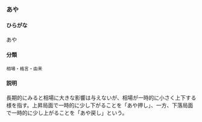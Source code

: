 <div style="display:none;">

## [あ行](securities-terms?id=あ行)

</div>

### あや

#### ひらがな

あや

#### 分類

`相場・格言・由来`

#### 説明

長期的にみると相場に大きな影響は与えないが、相場が一時的に小さく上下する様を指す。上昇局面で一時的に少し下がることを「あや押し」、一方、下落局面で一時的に少し上がることを「あや戻し」という。

<div style="display:none;">

## [か行](securities-terms?id=か行)
## [さ行](securities-terms?id=さ行)
## [た行](securities-terms?id=た行)
## [な行](securities-terms?id=な行)
## [は行](securities-terms?id=は行)
## [ま行](securities-terms?id=ま行)
## [や行](securities-terms?id=や行)
## [ら行](securities-terms?id=ら行)
## [わ行](securities-terms?id=わ行)
## [英数字・記号](securities-terms?id=英数字・記号)

</div>

